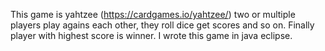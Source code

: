 This game is yahtzee (https://cardgames.io/yahtzee/) two or multiple players play agains each other, they roll dice get scores and so on. Finally player with highest score is winner. I wrote this game in java eclipse.
